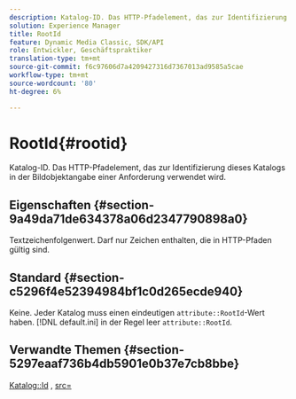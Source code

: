 ```yaml
---
description: Katalog-ID. Das HTTP-Pfadelement, das zur Identifizierung dieses Katalogs in der Bildobjektangabe einer Anforderung verwendet wird.
solution: Experience Manager
title: RootId
feature: Dynamic Media Classic, SDK/API
role: Entwickler, Geschäftspraktiker
translation-type: tm+mt
source-git-commit: f6c97606d7a4209427316d7367013ad9585a5cae
workflow-type: tm+mt
source-wordcount: '80'
ht-degree: 6%

---
```



# RootId{#rootid}

Katalog-ID. Das HTTP-Pfadelement, das zur Identifizierung dieses Katalogs in der Bildobjektangabe einer Anforderung verwendet wird.

## Eigenschaften {#section-9a49da71de634378a06d2347790898a0}

Textzeichenfolgenwert. Darf nur Zeichen enthalten, die in HTTP-Pfaden gültig sind.

## Standard {#section-c5296f4e52394984bf1c0d265ecde940}

Keine. Jeder Katalog muss einen eindeutigen `attribute::RootId`-Wert haben. [!DNL default.ini] in der Regel leer  `attribute::RootId`.

## Verwandte Themen {#section-5297eaaf736b4db5901e0b37e7cb8bbe}

[Katalog::Id](/help/aem-is-ir-api/is-api/image-catalog/image-serving-api-ref/c-image-catalog-reference/c-image-svg-data-reference/c-image-data-reference/r-id-cat.md) ,  [src=](../../../../../is-api/http-ref/image-serving-api-ref/c-http-protocol-reference/c-command-reference/r-src.md#reference-f6506637778c4c69bf106a7924a91ab1)
